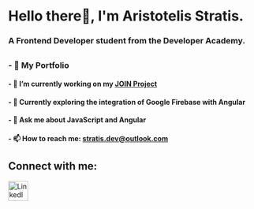 # Hello there👋, I'm Aristotelis Stratis.
### A Frontend Developer student from the Developer Academy.
##
### - 📖 My Portfolio
#### - 🔭 I’m currently working on my [JOIN Project](https://github.com/Aristotelis-Stratis/JOIN)
#### - 🌱 Currently exploring the integration of Google Firebase with Angular
#### - 💬 Ask me about JavaScript and Angular
#### - 📫 How to reach me: [stratis.dev@outlook.com](mailto:stratis.dev@outlook.com)
## Connect with me:

<a href="https://www.linkedin.com/in/aristotelis-stratis-9647002b8/">
    <img src="https://github.com/Aristotelis-Stratis/Aristotelis-Stratis/assets/118734020/d9304913-3780-40f8-8818-c17c3d23ea9b" width="40" alt="LinkedIn">
</a>


<!--
**Aristotelis-Stratis/Aristotelis-Stratis** is a ✨ _special_ ✨ repository because its `README.md` (this file) appears on your GitHub profile.

Here are some ideas to get you started:


- 🔭 I’m currently working on ...
- 🌱 I’m currently learning ...
- 👯 I’m looking to collaborate on ...
- 🤔 I’m looking for help with ...
- 💬 Ask me about ...
- 📫 How to reach me: ...
- 😄 Pronouns: ...
- ⚡ Fun fact: ...
-->
